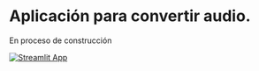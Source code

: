 # Aplicación para convertir audio.

En proceso de construcción

[![Streamlit App](https://static.streamlit.io/badges/streamlit_badge_black_white.svg)](https://share.streamlit.io/munozbravo/flow-resonante/main)